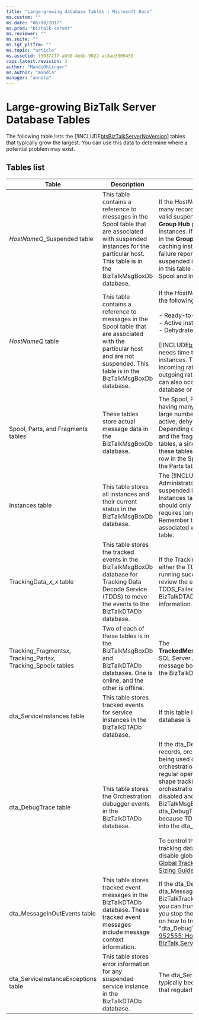 ```yaml
---
title: "Large-growing database Tables | Microsoft Docs"
ms.custom: ""
ms.date: "06/08/2017"
ms.prod: "biztalk-server"
ms.reviewer: ""
ms.suite: ""
ms.tgt_pltfrm: ""
ms.topic: "article"
ms.assetid: f30372f7-ab90-4ebb-9022-ac3ae3309459
caps.latest.revision: 3
author: "MandiOhlinger"
ms.author: "mandia"
manager: "anneta"
---
```

# Large-growing BizTalk Server Database Tables
The following table lists the [!INCLUDE[btsBizTalkServerNoVersion](../includes/btsbiztalkservernoversion-md.md)] tables that typically grow the largest. You can use this data to determine where a potential problem may exist.  

## Tables list

|                               Table                                |                                                                                     Description                                                                                     |                                                                                                                                                                                                                                                                                                                                                                                  Comments                                                                                                                                                                                                                                                                                                                                                                                  |
|--------------------------------------------------------------------|-------------------------------------------------------------------------------------------------------------------------------------------------------------------------------------|----------------------------------------------------------------------------------------------------------------------------------------------------------------------------------------------------------------------------------------------------------------------------------------------------------------------------------------------------------------------------------------------------------------------------------------------------------------------------------------------------------------------------------------------------------------------------------------------------------------------------------------------------------------------------------------------------------------------------------------------------------------------------|
|                    *HostNameQ*_Suspended table                     | This table contains a reference to messages in the Spool table that are associated with suspended instances for the particular host. This table is in the BizTalkMsgBoxDb database. |                                                                                                                                                If the *HostNameQ*_Suspended tables have many records, the tables could be containing valid suspended instances that appear in the **Group Hub** page. You can terminate these instances. If these instances do not appear in the **Group Hub**, the instances are probably caching instances or orphaned routing failure reports. When you terminate suspended instances, you clean up the items in this table and their associated rows in the Spool and Instances tables.                                                                                                                                                |
|                         *HostNameQ* table                          |  This table contains a reference to messages in the Spool table that are associated with the particular host and are not suspended. This table is in the BizTalkMsgBoxDb database.  |                                                                                                                  If the *HostNameQ* tables have many records, the following kinds of instances may exist:<br /><br /> -   Ready-to-run instances<br />-   Active instances<br />-   Dehydrated instances<br /><br /> [!INCLUDE[btsBizTalkServerNoVersion](../includes/btsbiztalkservernoversion-md.md)] needs time to "catch up" and process the instances. This table can grow when the incoming rate of processing outpaces the outgoing rate of processing. This scenario can also occur due to large BizTalkDTADb database or SQL Server disk delays.                                                                                                                  |
|                 Spool, Parts, and Fragments tables                 |                                                       These tables store actual message data in the BizTalkMsgBoxDb database.                                                       |                                                                                                                                                                                      The Spool, Parts, and Fragments tables having many records imply that there are a large number of messages are currently active, dehydrated, or suspended. Depending on the size, the number of parts, and the fragmentation settings in these tables, a single message may spawn all these tables. Each message has exactly one row in the Spool table and at least one row in the Parts table.                                                                                                                                                                                      |
|                          Instances table                           |                                              This table stores all instances and their current status in the BizTalkMsgBoxDb database.                                              |                                                                                                                                                                                         The [!INCLUDE[btsBizTalkServerNoVersion](../includes/btsbiztalkservernoversion-md.md)] Administrator should not allow for many suspended instances to remain in the Instances table. Many dehydrated instances should only remain if the business logic requires long-running orchestrations. Remember that one service instance can be associated with many messages in the Spool table.                                                                                                                                                                                          |
|                  TrackingData<em>_x_x</em> table                   |            This table stores the tracked events in the BizTalkMsgBoxDb database for Tracking Data Decode Service (TDDS) to move the events to the BizTalkDTADb database.            |                                                                                                                                                                                                                                                             If the TrackingData_*x_x* tables are large, either the TDDS is not running or is not running successfully. If the TDDS is running, review the event logs and the TDDS_FailedTrackingData table in the BizTalkDTADb database for error information.                                                                                                                                                                                                                                                             |
| Tracking_Fragments*x*, Tracking_Parts*x*, Tracking_Spool*x* tables |                             Two of each of these tables is in the BizTalkMsgBoxDb and BizTalkDTADb databases. One is online, and the other is offline.                              |                                                                                                                                                                                                                                                                                                           The **TrackedMessages_Copy_BizTalkMsgBoxDb** SQL Server Agent job moves tracked message bodies directly to these tables in the BizTalkDTADb database.                                                                                                                                                                                                                                                                                                            |
|                     dta_ServiceInstances table                     |                                                This table stores tracked events for service instances in the BizTalkDTADb database.                                                 |                                                                                                                                                                                                                                                                                                                                                    If this table is large, the BizTalkDTADb database is probably large.                                                                                                                                                                                                                                                                                                                                                    |
|                        dta_DebugTrace table                        |                                                  This table stores the Orchestration debugger events in the BizTalkDTADb database.                                                  | If the dta_DebugTrace table has many records, orchestration shape tracking is being used or was being used. If orchestration debugging is not required for regular operations, disable orchestration shape tracking for all orchestrations. If orchestration shape tracking is already disabled and a backlog exists in the BizTalkMsgBoxDb database, the dta_DebugTrace table may continue to grow because TDDS continues to move this data into the dta_DebugTrace table.<br /><br /> To control the size of the BizTalkDTADb tracking database, you may choose to disable global tracking. See [How to Turn Off Global Tracking](../core/how-to-turn-off-global-tracking.md) and [Tracking Database Sizing Guidelines](../core/tracking-database-sizing-guidelines.md). |
|                    dta_MessageInOutEvents table                    |                      This table stores tracked event messages in the BizTalkDTADb database. These tracked event messages include message context information.                       |                                                                                                                                                      If the dta_DebugTrace table and the dta_MessageInOutEvents table in the BizTalkTrackingDb database are too large, you can truncate the tables manually after you stop the tracking host. For instructions on how to truncate the tables, see the "dta_DebugTrace table" details in [KB 952555: How to maintain and troubleshoot BizTalk Server databases](https://support.microsoft.com/help/952555/how-to-maintain-and-troubleshoot-biztalk-server-databases).                                                                                                                                                       |
|                dta_ServiceInstanceExceptions table                 |                                        This table stores error information for any suspended service instance in the BizTalkDTADb database.                                         |                                                                                                                                                                                                                                                                                                                         The dta_ServiceInstanceExceptions table typically becomes large in an environment that regularly has suspended instances.                                                                                                                                                                                                                                                                                                                          |

